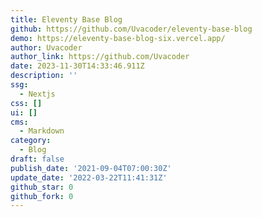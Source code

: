 ```yaml
---
title: Eleventy Base Blog
github: https://github.com/Uvacoder/eleventy-base-blog
demo: https://eleventy-base-blog-six.vercel.app/
author: Uvacoder
author_link: https://github.com/Uvacoder
date: 2023-11-30T14:33:46.911Z
description: ''
ssg:
  - Nextjs
css: []
ui: []
cms:
  - Markdown
category:
  - Blog
draft: false
publish_date: '2021-09-04T07:00:30Z'
update_date: '2022-03-22T11:41:31Z'
github_star: 0
github_fork: 0
---
```

